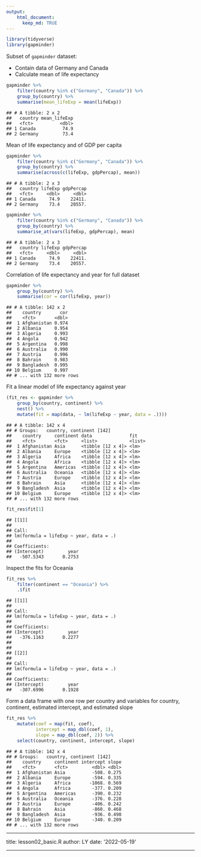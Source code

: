 ```yaml
---
output:
    html_document:
      keep_md: TRUE
---
```



```r
library(tidyverse)
library(gapminder)
```

Subset of `gapminder` dataset:  
- Contain data of Germany and Canada  
- Calculate mean of life expectancy  


```r
gapminder %>%
	filter(country %in% c("Germany", "Canada")) %>%
	group_by(country) %>%
	summarise(mean_lifeExp = mean(lifeExp))
```

```
## # A tibble: 2 x 2
##   country mean_lifeExp
##   <fct>          <dbl>
## 1 Canada          74.9
## 2 Germany         73.4
```

Mean of life expectancy and of GDP per capita


```r
gapminder %>%
	filter(country %in% c("Germany", "Canada")) %>%
	group_by(country) %>%
	summarise(across(c(lifeExp, gdpPercap), mean))
```

```
## # A tibble: 2 x 3
##   country lifeExp gdpPercap
##   <fct>     <dbl>     <dbl>
## 1 Canada     74.9    22411.
## 2 Germany    73.4    20557.
```

```r
gapminder %>%
	filter(country %in% c("Germany", "Canada")) %>%
	group_by(country) %>%
	summarise_at(vars(lifeExp, gdpPercap), mean)
```

```
## # A tibble: 2 x 3
##   country lifeExp gdpPercap
##   <fct>     <dbl>     <dbl>
## 1 Canada     74.9    22411.
## 2 Germany    73.4    20557.
```

Correlation of life expectancy and year for full dataset


```r
gapminder %>%
	group_by(country) %>%
	summarise(cor = cor(lifeExp, year))
```

```
## # A tibble: 142 x 2
##    country       cor
##    <fct>       <dbl>
##  1 Afghanistan 0.974
##  2 Albania     0.954
##  3 Algeria     0.993
##  4 Angola      0.942
##  5 Argentina   0.998
##  6 Australia   0.990
##  7 Austria     0.996
##  8 Bahrain     0.983
##  9 Bangladesh  0.995
## 10 Belgium     0.997
## # ... with 132 more rows
```

Fit a linear model of life expectancy against year


```r
(fit_res <- gapminder %>%
	group_by(country, continent) %>%
	nest() %>%
	mutate(fit = map(data, ~ lm(lifeExp ~ year, data = .))))
```

```
## # A tibble: 142 x 4
## # Groups:   country, continent [142]
##    country     continent data              fit   
##    <fct>       <fct>     <list>            <list>
##  1 Afghanistan Asia      <tibble [12 x 4]> <lm>  
##  2 Albania     Europe    <tibble [12 x 4]> <lm>  
##  3 Algeria     Africa    <tibble [12 x 4]> <lm>  
##  4 Angola      Africa    <tibble [12 x 4]> <lm>  
##  5 Argentina   Americas  <tibble [12 x 4]> <lm>  
##  6 Australia   Oceania   <tibble [12 x 4]> <lm>  
##  7 Austria     Europe    <tibble [12 x 4]> <lm>  
##  8 Bahrain     Asia      <tibble [12 x 4]> <lm>  
##  9 Bangladesh  Asia      <tibble [12 x 4]> <lm>  
## 10 Belgium     Europe    <tibble [12 x 4]> <lm>  
## # ... with 132 more rows
```

```r
fit_res$fit[1]
```

```
## [[1]]
## 
## Call:
## lm(formula = lifeExp ~ year, data = .)
## 
## Coefficients:
## (Intercept)         year  
##   -507.5343       0.2753
```

Inspect the fits for Oceania


```r
fit_res %>%
	filter(continent == "Oceania") %>%
	.$fit
```

```
## [[1]]
## 
## Call:
## lm(formula = lifeExp ~ year, data = .)
## 
## Coefficients:
## (Intercept)         year  
##   -376.1163       0.2277  
## 
## 
## [[2]]
## 
## Call:
## lm(formula = lifeExp ~ year, data = .)
## 
## Coefficients:
## (Intercept)         year  
##   -307.6996       0.1928
```

Form a data frame with one row per country and 
variables for country, continent, estimated intercept, and estimated slope


```r
fit_res %>%
	mutate(coef = map(fit, coef),
	       intercept = map_dbl(coef, 1),
	       slope = map_dbl(coef, 2)) %>%
	select(country, continent, intercept, slope)
```

```
## # A tibble: 142 x 4
## # Groups:   country, continent [142]
##    country     continent intercept slope
##    <fct>       <fct>         <dbl> <dbl>
##  1 Afghanistan Asia          -508. 0.275
##  2 Albania     Europe        -594. 0.335
##  3 Algeria     Africa       -1068. 0.569
##  4 Angola      Africa        -377. 0.209
##  5 Argentina   Americas      -390. 0.232
##  6 Australia   Oceania       -376. 0.228
##  7 Austria     Europe        -406. 0.242
##  8 Bahrain     Asia          -860. 0.468
##  9 Bangladesh  Asia          -936. 0.498
## 10 Belgium     Europe        -340. 0.209
## # ... with 132 more rows
```



---
title: lesson02_basic.R
author: LY
date: '2022-05-19'

---
